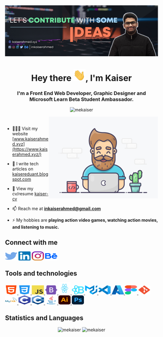 ![S M Kaiser Ahmed](https://raw.githubusercontent.com/mekaiser/mekaiser/main/images/github-banner.jpg)

<h1 align="center">Hey there <img src="icons/wave.gif" height="40" width="40">, I'm Kaiser</h1>
<h3 align="center">I'm a Front End Web Developer, Graphic Designer and Microsoft Learn Beta Student Ambassador.</h3>

<p align="center"> <img src="https://komarev.com/ghpvc/?username=mekaiser&label=Profile%20views&color=FF6948&style=flat" alt="mekaiser" /> </p>

<img align="right" src="images/developer.gif" width="360" height="270" alt="GIF"/>

<p>&nbsp;</p>

- 👨🏻‍💻 Visit my website [www.kaiserahmed.xyz](https://www.kaiserahmed.xyz/)

- 📝 I write tech articles on [kaisereduant.blogspot.com](https://kaisereduant.blogspot.com/)

- 🚀 View my cv/resume [kaiser-cv](https://drive.google.com/file/d/1Bw-weGyTAj8kLmYUaPEG25b--2lAxryC/view)

- 📫 Reach me at **inkaiserahmed@gmail.com**

- ⚡ My hobbies are **playing action video games, watching action movies, and listening to music.**

## Connect with me

<p align="left">
<a href="https://twitter.com/inkaiserahmed"><img align="center" src="icons/connections/twitter.svg" alt="inkaiserahmed" height="30" width="40" /></a>
<a href="https://linkedin.com/in/inkaiserahmed"><img align="center" src="icons/connections/linkedin.svg" alt="inkaiserahmed" height="30" width="40" /></a>
<a href="https://instagram.com/inkaiserahmed"><img align="center" src="icons/connections/instagram.svg" alt="inkaiserahmed" height="30" width="40" /></a>
<a href="https://www.behance.net/inkaiserahmed"><img align="center" src="icons/connections/behance.svg" alt="inkaiserahmed" height="30" width="40" /></a>
</p>

## Tools and technologies

<p align="left"> 
<a href="https://www.w3.org/html/"> <img src="icons/tools and technologies/html5.svg" alt="html5" height="30" width="40"/> </a> 
<a href="https://www.w3schools.com/css/"> <img src="icons/tools and technologies/css3.svg" alt="css3" height="30" width="40"/> </a>
<a href="https://www.javascript.com/"> <img src="icons/tools and technologies/javascript.svg" alt="javascript" height="30" width="40"/> </a>
<a href="https://getbootstrap.com/"> <img src="icons/tools and technologies/bootstrap-5-1.svg" alt="bootstrap" height="30" width="40"/> </a>
<a href="https://reactjs.org/"> <img src="icons/tools and technologies/react-icon.svg" alt="react" height="40" width="40"/> </a>
<a href="https://react-bootstrap.github.io/"> <img src="icons/tools and technologies/react-bootstrap-icon.svg" alt="react-bootstrap" height="30" width="40"/> </a>
<a href="https://material-ui.com/"> <img src="icons/tools and technologies/material-ui.svg" alt="material-ui" height="30" width="40"/> </a>
<a href="https://code.visualstudio.com/"> <img src="icons/tools and technologies/Visual_Studio_Code_1.18_icon.svg" alt="vscode" height="30" width="40"/> </a>
<a href="https://azure.microsoft.com/en-us/"> <img src="icons/tools and technologies/Azure2021.svg" alt="azure" height="30" width="40"/> </a>
<a href="https://www.figma.com/"> <img src="icons/tools and technologies/Figma-logo.svg" alt="figma" height="30" width="40"/> </a>
<a href="https://git-scm.com/"> <img src="icons/tools and technologies/Git_icon.svg" alt="git" height="30" width="40"/> </a>
<a href="https://www.mysql.com/"> <img src="icons/tools and technologies/mysql-original-wordmark.svg" alt="mysql" height="30" width="40"/> </a>
<a href="https://www.cprogramming.com/"> <img src="icons/tools and technologies/C_Logo.svg" alt="c" height="30" width="40"/> </a>
<a href="https://www.w3schools.com/cpp/"> <img src="icons/tools and technologies/C++_Logo.svg" alt="c++" height="30" width="40"/> </a>
<a href="https://www.java.com/en/"> <img src="icons/tools and technologies/java-original.svg" alt="java" height="30" width="40"/> </a>
<a href="https://www.adobe.com/in/products/illustrator.html"> <img src="icons/tools and technologies/Adobe_Illustrator_CC_icon.svg" alt="illustrator" height="30" width="40"/> </a>
<a href="https://www.photoshop.com/en"> <img src="icons/tools and technologies/Adobe_Photoshop_CC_icon.svg" alt="photoshop" height="30" width="40"/> </a>

</p>

## Statistics and Languages

<p align="center"> 
    <img src="https://github-readme-stats-wine-rho.vercel.app/api?username=mekaiser&bg_color=00000000&include_all_commits=true&count_private=true&show_icons=true&hide_rank=false&icon_color=6381AF&text_color=f2f2f2&hide_title=true&disable_animations=true" alt="mekaiser" width="411"/> 
    <img src="https://github-readme-stats-wine-rho.vercel.app/api/top-langs?username=mekaiser&theme=dark&include_all_commits=true&count_private=true&layout=compact&bg_color=00000000" alt="mekaiser" height="136" />
</p>
